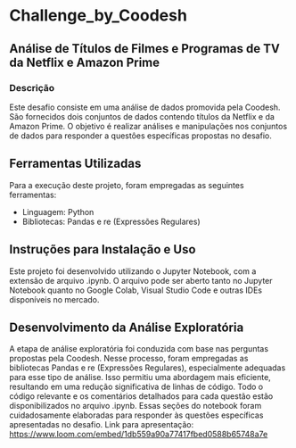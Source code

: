 # Challenge_by_Coodesh 
## Análise de Títulos de Filmes e Programas de TV da Netflix e Amazon Prime

### Descrição

Este desafio consiste em uma análise de dados promovida pela Coodesh. São fornecidos dois conjuntos de dados contendo títulos da Netflix e da Amazon Prime. O objetivo é realizar análises e manipulações nos conjuntos de dados para responder a questôes específicas propostas no desafio.


## Ferramentas Utilizadas

Para a execução deste projeto, foram empregadas as seguintes ferramentas:
- Linguagem: Python
- Bibliotecas: Pandas e re (Expressões Regulares)


## Instruções para Instalação e Uso

Este projeto foi desenvolvido utilizando o Jupyter Notebook, com a extensão de arquivo .ipynb. O arquivo pode ser aberto tanto no Jupyter Notebook quanto no Google Colab, Visual Studio Code e outras IDEs disponíveis no mercado.

## Desenvolvimento da Análise Exploratória
A etapa de análise exploratória foi conduzida com base nas perguntas propostas pela Coodesh. Nesse processo, foram empregadas as bibliotecas Pandas e re (Expressões Regulares), especialmente adequadas para esse tipo de análise. Isso permitiu uma abordagem mais eficiente, resultando em uma redução significativa de linhas de código.
Todo o código relevante e os comentários detalhados para cada questão estão disponibilizados no arquivo .ipynb. Essas seções do notebook foram cuidadosamente elaboradas para responder às questões específicas apresentadas no desafio.
Link para apresentação: https://www.loom.com/embed/1db559a90a77417fbed0588b65748a7e
